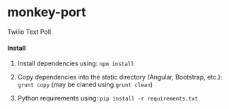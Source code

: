 # monkey-port
Twilio Text Poll


#### Install

1. Install dependencies using: `npm install`

2. Copy dependencies into the static directory (Angular, Bootstrap, etc.): `grunt copy` (may be claned using `grunt clean`)

3. Python requirements using: `pip install -r requirements.txt`
